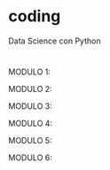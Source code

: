 # coding
 Data Science con Python
#

MODULO 1:

MODULO 2:

MODULO 3:

MODULO 4:

MODULO 5:

MODULO 6:

